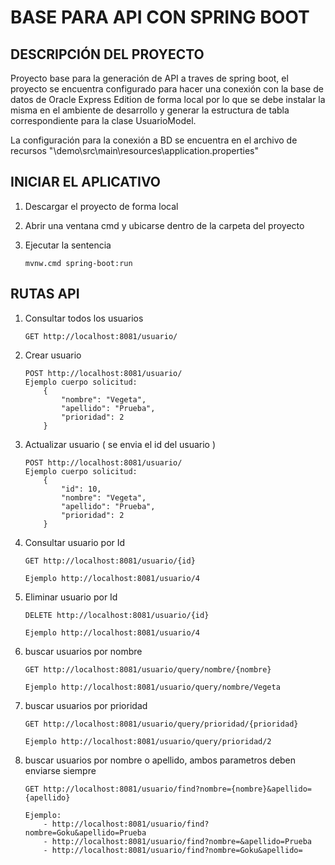 # BASE PARA API CON SPRING BOOT

## DESCRIPCIÓN DEL PROYECTO

Proyecto base para la generación de API a traves de spring boot, el proyecto se encuentra configurado para hacer una conexión
con la base de datos de Oracle Express Edition de forma local por lo que se debe instalar la misma en el ambiente de desarrollo y
generar la estructura de tabla correspondiente para la clase UsuarioModel.

La configuración para la conexión a BD se encuentra en el archivo de recursos "\demo\src\main\resources\application.properties"

## INICIAR EL APLICATIVO

1.  Descargar el proyecto de forma local
2.  Abrir una ventana cmd y ubicarse dentro de la carpeta del proyecto
3.  Ejecutar la sentencia
            
        mvnw.cmd spring-boot:run

## RUTAS API

1.  Consultar todos los usuarios
        
        GET http://localhost:8081/usuario/

2.  Crear usuario

        POST http://localhost:8081/usuario/
        Ejemplo cuerpo solicitud: 
            {
                "nombre": "Vegeta",
                "apellido": "Prueba",
                "prioridad": 2
            }

3.  Actualizar usuario ( se envia el id del usuario )

        POST http://localhost:8081/usuario/
        Ejemplo cuerpo solicitud: 
            {
                "id": 10,
                "nombre": "Vegeta",
                "apellido": "Prueba",
                "prioridad": 2
            }

4.  Consultar usuario por Id

        GET http://localhost:8081/usuario/{id}
        
        Ejemplo http://localhost:8081/usuario/4 

5.  Eliminar usuario por Id

        DELETE http://localhost:8081/usuario/{id}

        Ejemplo http://localhost:8081/usuario/4 

6.  buscar usuarios por nombre

        GET http://localhost:8081/usuario/query/nombre/{nombre}

        Ejemplo http://localhost:8081/usuario/query/nombre/Vegeta

7.  buscar usuarios por prioridad

        GET http://localhost:8081/usuario/query/prioridad/{prioridad}

        Ejemplo http://localhost:8081/usuario/query/prioridad/2

7.  buscar usuarios por nombre o apellido, ambos parametros deben enviarse siempre

        GET http://localhost:8081/usuario/find?nombre={nombre}&apellido={apellido}

        Ejemplo: 
            - http://localhost:8081/usuario/find?nombre=Goku&apellido=Prueba
            - http://localhost:8081/usuario/find?nombre=&apellido=Prueba
            - http://localhost:8081/usuario/find?nombre=Goku&apellido=



